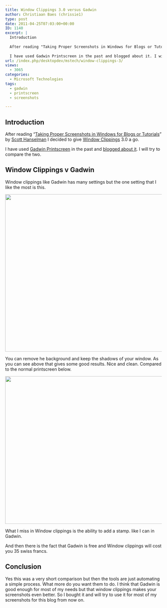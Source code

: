 ```yaml
---
title: Window Clippings 3.0 versus Gadwin
author: Christiaan Baes (chrissie1)
type: post
date: 2011-04-25T07:03:00+00:00
ID: 1140
excerpt: |
  Introduction
  
  After reading "Taking Proper Screenshots in Windows for Blogs or Tutorials" by Scott Hanselman I decided to give Windows Clippings 3.0 a go.
  
  I have used Gadwin Printscreen in the past and blogged about it. I will try to compare the tw&hellip;
url: /index.php/desktopdev/mstech/window-clippings-3/
views:
  - 3065
categories:
  - Microsoft Technologies
tags:
  - gadwin
  - printscreen
  - screenshots

---
```

## Introduction

After reading &#8220;[Taking Proper Screenshots in Windows for Blogs or Tutorials][1]&#8221; by [Scott Hanselman][2] I decided to give [Window Clippings][3] 3.0 a go.

I have used [Gadwin Printscreen][4] in the past and [blogged about it][5]. I will try to compare the two.

## Window Clippings v Gadwin

Window clippings like Gadwin has many settings but the one setting that I like the most is this.

<div class="image_block">
  <a href="/wp-content/uploads/users/chrissie1/windowclippings/Windowsclippings.png?mtime=1303721044"><img alt="" src="/wp-content/uploads/users/chrissie1/windowclippings/Windowsclippings.png?mtime=1303721044" width="625" height="506" /></a>
</div>

You can remove he background and keep the shadows of your window. As you can see above that gives some good results. Nice and clean. Compared to the normal printscreen below.

<div class="image_block">
  <a href="/wp-content/uploads/users/chrissie1/windowclippings/Windowsclippings2.png?mtime=1303721288"><img alt="" src="/wp-content/uploads/users/chrissie1/windowclippings/Windowsclippings2.png?mtime=1303721288" width="595" height="475" /></a>
</div>

What I miss in Window clippings is the ability to add a stamp. like I can in Gadwin. 

And then there is the fact that Gadwin is free and Window clippings will cost you 35 swiss francs. 

## Conclusion

Yes this was a very short comparison but then the tools are just automating a simple process. What more do you want them to do. I think that Gadwin is good enough for most of my needs but that window clippings makes your screenshots even better. So I bought it and will try to use it for most of my screenshots for this blog from now on.

 [1]: http://www.hanselman.com/blog/TakingProperScreenshotsInWindowsForBlogsOrTutorials.aspx
 [2]: http://www.hanselman.com
 [3]: http://windowclippings.com/
 [4]: http://www.gadwin.com/printscreen/
 [5]: /index.php/All/?p=1148